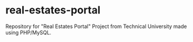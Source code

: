 # real-estates-portal
Repository for "Real Estates Portal" Project from Technical University made using PHP/MySQL.
